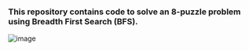 ### This repository contains code to solve an 8-puzzle problem using Breadth First Search (BFS).
![image](https://github.com/nisarg15/Breath_first_search/assets/89348092/47a02c9c-503c-4013-b787-a2d3022134f6)

